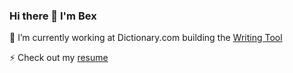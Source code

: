 ### Hi there 👋 I'm Bex

🔭 I’m currently working at Dictionary.com building the [Writing Tool](https://www.thesaurus.com/writingtool)

⚡ Check out my [resume](https://r-reilly.github.io/resume/)

<!--
**r-reilly/r-reilly** is a ✨ _special_ ✨ repository because its `README.md` (this file) appears on your GitHub profile.

Here are some ideas to get you started:

- 🔭 I’m currently working on ...
- 🌱 I’m currently learning ...
- 👯 I’m looking to collaborate on ...
- 🤔 I’m looking for help with ...
- 💬 Ask me about ...
- 📫 How to reach me: ...
- 😄 Pronouns: ...
- ⚡ Fun fact: ...
-->
